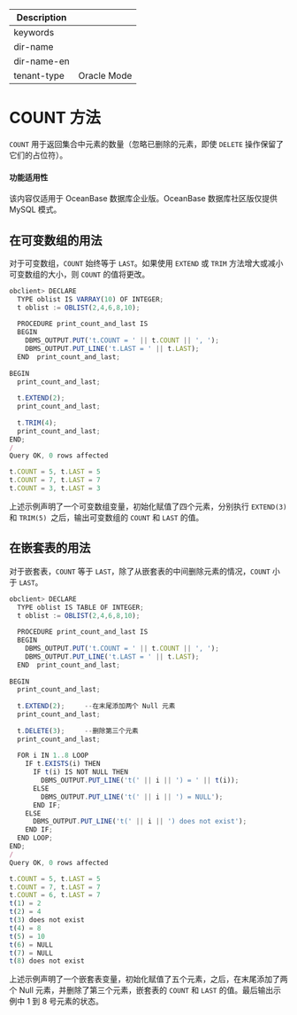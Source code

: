 | Description   |                 |
|---------------|-----------------|
| keywords      |                 |
| dir-name      |                 |
| dir-name-en   |                 |
| tenant-type   | Oracle Mode     |

# COUNT 方法 

`COUNT` 用于返回集合中元素的数量（忽略已删除的元素，即使 `DELETE` 操作保留了它们的占位符）。

  <main id="notice" >
    <h4>功能适用性</h4>
    <p>该内容仅适用于 OceanBase 数据库企业版。OceanBase 数据库社区版仅提供 MySQL 模式。</p>
  </main>

在可变数组的用法 
-----------------

对于可变数组，`COUNT` 始终等于 `LAST`。如果使用 `EXTEND` 或 `TRIM` 方法增大或减小可变数组的大小，则 `COUNT` 的值将更改。

```javascript
obclient> DECLARE
  TYPE oblist IS VARRAY(10) OF INTEGER;
  t oblist := OBLIST(2,4,6,8,10);
 
  PROCEDURE print_count_and_last IS
  BEGIN
    DBMS_OUTPUT.PUT('t.COUNT = ' || t.COUNT || ', ');
    DBMS_OUTPUT.PUT_LINE('t.LAST = ' || t.LAST);
  END  print_count_and_last;
 
BEGIN
  print_count_and_last;
 
  t.EXTEND(2);
  print_count_and_last;
 
  t.TRIM(4);
  print_count_and_last;
END;
/
Query OK, 0 rows affected  

t.COUNT = 5, t.LAST = 5
t.COUNT = 7, t.LAST = 7
t.COUNT = 3, t.LAST = 3
```



上述示例声明了一个可变数组变量，初始化赋值了四个元素，分别执行 `EXTEND(3)` 和 `TRIM(5) `之后，输出可变数组的 `COUNT` 和 `LAST` 的值。

在嵌套表的用法 
----------------

对于嵌套表，`COUNT` 等于 `LAST`，除了从嵌套表的中间删除元素的情况，`COUNT` 小于 `LAST`。

```javascript
obclient> DECLARE
  TYPE oblist IS TABLE OF INTEGER;
  t oblist := OBLIST(2,4,6,8,10);
 
  PROCEDURE print_count_and_last IS
  BEGIN
    DBMS_OUTPUT.PUT('t.COUNT = ' || t.COUNT || ', ');
    DBMS_OUTPUT.PUT_LINE('t.LAST = ' || t.LAST);
  END  print_count_and_last;
 
BEGIN
  print_count_and_last;
 
  t.EXTEND(2);     --在末尾添加两个 Null 元素
  print_count_and_last;
 
  t.DELETE(3);     --删除第三个元素
  print_count_and_last;
  
  FOR i IN 1..8 LOOP
    IF t.EXISTS(i) THEN
      IF t(i) IS NOT NULL THEN
        DBMS_OUTPUT.PUT_LINE('t(' || i || ') = ' || t(i));
      ELSE
        DBMS_OUTPUT.PUT_LINE('t(' || i || ') = NULL');
      END IF;
    ELSE
      DBMS_OUTPUT.PUT_LINE('t(' || i || ') does not exist');
    END IF;
  END LOOP;
END;
/
Query OK, 0 rows affected  

t.COUNT = 5, t.LAST = 5
t.COUNT = 7, t.LAST = 7
t.COUNT = 6, t.LAST = 7
t(1) = 2
t(2) = 4
t(3) does not exist
t(4) = 8
t(5) = 10
t(6) = NULL
t(7) = NULL
t(8) does not exist
```



上述示例声明了一个嵌套表变量，初始化赋值了五个元素，之后，在末尾添加了两个 Null 元素，并删除了第三个元素，嵌套表的 `COUNT` 和 `LAST` 的值。最后输出示例中 1 到 8 号元素的状态。
